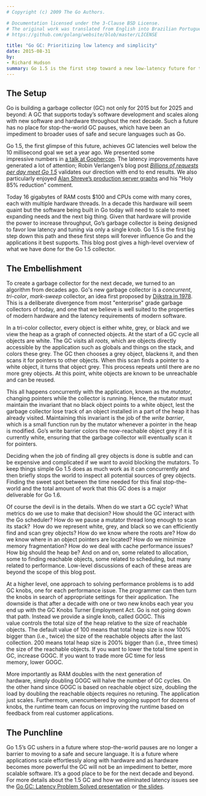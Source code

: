 ```yaml
---
# Copyright (c) 2009 The Go Authors.

# Documentation licensed under the 3-Clause BSD License.
# The original work was translated from English into Brazilian Portuguese.
# https://github.com/golang/website/blob/master/LICENSE

title: "Go GC: Prioritizing low latency and simplicity"
date: 2015-08-31
by:
- Richard Hudson
summary: Go 1.5 is the first step toward a new low-latency future for the Go garbage collector.
---
```


## The Setup

Go is building a garbage collector (GC) not only for 2015 but for 2025 and
beyond: A GC that supports today’s software development and scales along with
new software and hardware throughout the next decade. Such a future has no
place for stop-the-world GC pauses, which have been an impediment to broader
uses of safe and secure languages such as Go.

Go 1.5, the first glimpse of this future, achieves GC latencies well below the
10 millisecond goal we set a year ago. We presented some impressive numbers
in [a talk at Gophercon](/talks/2015/go-gc.pdf).
The latency improvements have generated a lot of attention;
Robin Verlangen’s blog post
[_Billions of requests per day meet Go 1.5_](https://medium.com/@robin.verlangen/billions-of-request-per-day-meet-go-1-5-362bfefa0911)
validates our direction with end to end results.
We also particularly enjoyed
[Alan Shreve’s production server graphs](https://twitter.com/inconshreveable/status/620650786662555648)
and his "Holy 85% reduction" comment.

Today 16 gigabytes of RAM costs $100 and CPUs come with many cores, each with
multiple hardware threads. In a decade this hardware will seem quaint but the
software being built in Go today will need to scale to meet expanding needs and
the next big thing. Given that hardware will provide the power to increase
throughput, Go’s garbage collector is being designed to favor low latency and
tuning via only a single knob. Go 1.5 is the first big step down this path and
these first steps will forever influence Go and the applications it best
supports. This blog post gives a high-level overview of what we have done for
the Go 1.5 collector.

## The Embellishment

To create a garbage collector for the next decade, we turned to an algorithm
from decades ago. Go's new garbage collector is a _concurrent_, _tri-color_,
_mark-sweep_ collector, an idea first proposed by
[Dijkstra in 1978](http://dl.acm.org/citation.cfm?id=359655).
This is a deliberate divergence from most "enterprise" grade garbage collectors
of today, and one that we believe is well suited to the properties of modern
hardware and the latency requirements of modern software.

In a tri-color collector, every object is either white, grey, or black and we
view the heap as a graph of connected objects. At the start of a GC cycle all
objects are white. The GC visits all _roots_, which are objects directly
accessible by the application such as globals and things on the stack, and
colors these grey. The GC then chooses a grey object, blackens it, and then
scans it for pointers to other objects. When this scan finds a pointer to a
white object, it turns that object grey. This process repeats until there are
no more grey objects. At this point, white objects are known to be unreachable
and can be reused.

This all happens concurrently with the application, known as the _mutator_,
changing pointers while the collector is running. Hence, the mutator must
maintain the invariant that no black object points to a white object, lest the
garbage collector lose track of an object installed in a part of the heap it
has already visited. Maintaining this invariant is the job of the
_write barrier_, which is a small function run by the mutator whenever a
pointer in the heap is modified. Go’s write barrier colors the now-reachable
object grey if it is currently white, ensuring that the garbage collector will
eventually scan it for pointers.

Deciding when the job of finding all grey objects is done is subtle and can be
expensive and complicated if we want to avoid blocking the mutators. To keep
things simple Go 1.5 does as much work as it can concurrently and then briefly
stops the world to inspect all potential sources of grey objects. Finding the
sweet spot between the time needed for this final stop-the-world and the total
amount of work that this GC does is a major deliverable for Go 1.6.

Of course the devil is in the details. When do we start a GC cycle? What
metrics do we use to make that decision? How should the GC interact with the Go
scheduler? How do we pause a mutator thread long enough to scan its stack?
 How do we represent white, grey, and black so we can efficiently find and scan
grey objects? How do we know where the roots are? How do we know where in an
object pointers are located? How do we minimize memory fragmentation? How do we
deal with cache performance issues? How big should the heap be? And on and on,
some related to allocation, some to finding reachable objects, some related to
scheduling, but many related to performance. Low-level discussions of each of
these areas are beyond the scope of this blog post.

At a higher level, one approach to solving performance problems is to add GC
knobs, one for each performance issue. The programmer can then turn the knobs
in search of appropriate settings for their application. The downside is that
after a decade with one or two new knobs each year you end up with the GC Knobs
Turner Employment Act. Go is not going down that path. Instead we provide a
single knob, called GOGC. This value controls the total size of the heap
relative to the size of reachable objects. The default value of 100 means that
total heap size is now 100% bigger than (i.e., twice) the size of the reachable
objects after the last collection. 200 means total heap size is 200% bigger
than (i.e., three times) the size of the reachable objects. If you want to
lower the total time spent in GC, increase GOGC. If you want to trade more GC
time for less memory, lower GOGC.

More importantly as RAM doubles with the next generation of hardware, simply
doubling GOGC will halve the number of GC cycles. On the other hand since GOGC
is based on reachable object size, doubling the load by doubling the reachable
objects requires no retuning. The application just scales.
Furthermore, unencumbered by ongoing support for dozens of knobs, the runtime
team can focus on improving the runtime based on feedback from real customer
applications.

## The Punchline

Go 1.5’s GC ushers in a future where stop-the-world pauses are no longer a
barrier to moving to a safe and secure language. It is a future where
applications scale effortlessly along with hardware and as hardware becomes
more powerful the GC will not be an impediment to better, more scalable
software. It’s a good place to be for the next decade and beyond.
For more details about the 1.5 GC and how we eliminated latency issues see the
[Go GC: Latency Problem Solved presentation](https://www.youtube.com/watch?v=aiv1JOfMjm0)
or [the slides](/talks/2015/go-gc.pdf).
